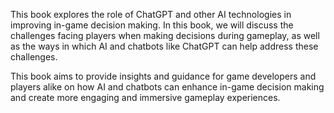 
This book explores the role of ChatGPT and other AI technologies in improving in-game decision making. In this book, we will discuss the challenges facing players when making decisions during gameplay, as well as the ways in which AI and chatbots like ChatGPT can help address these challenges.

This book aims to provide insights and guidance for game developers and players alike on how AI and chatbots can enhance in-game decision making and create more engaging and immersive gameplay experiences.
